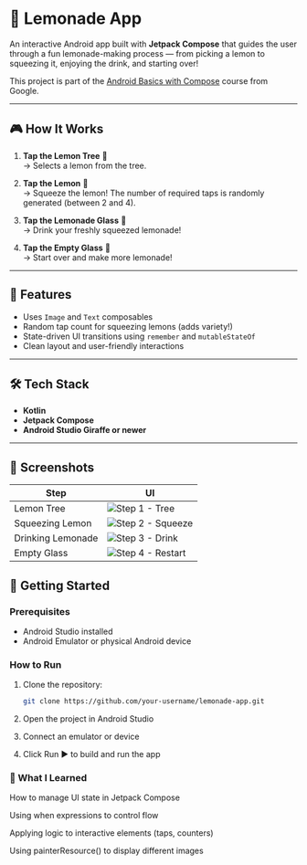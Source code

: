 # 🍋 Lemonade App

An interactive Android app built with **Jetpack Compose** that guides the user through a fun lemonade-making process — from picking a lemon to squeezing it, enjoying the drink, and starting over!

This project is part of the [Android Basics with Compose](https://developer.android.com/codelabs/basic-android-kotlin-compose-button-click-practice-problem) course from Google.

---

## 🎮 How It Works

1. **Tap the Lemon Tree** 🌳  
   → Selects a lemon from the tree.

2. **Tap the Lemon** 🍋  
   → Squeeze the lemon! The number of required taps is randomly generated (between 2 and 4).

3. **Tap the Lemonade Glass** 🥤  
   → Drink your freshly squeezed lemonade!

4. **Tap the Empty Glass** 🫗  
   → Start over and make more lemonade!

---

## 📱 Features

- Uses `Image` and `Text` composables
- Random tap count for squeezing lemons (adds variety!)
- State-driven UI transitions using `remember` and `mutableStateOf`
- Clean layout and user-friendly interactions

---

## 🛠️ Tech Stack

- **Kotlin**
- **Jetpack Compose**
- **Android Studio Giraffe or newer**

---

## 📸 Screenshots

| Step | UI |
|------|----|
| Lemon Tree | ![Step 1 - Tree](https://github.com/user-attachments/assets/fadd0cc2-236d-4f37-a393-dda7f68eba86) |
| Squeezing Lemon | ![Step 2 - Squeeze](https://github.com/user-attachments/assets/2c510e42-dfeb-49d9-acbd-ce93d7d3ab83) |
| Drinking Lemonade | ![Step 3 - Drink](https://github.com/user-attachments/assets/12937a5b-108c-44a3-8668-475ba6598280) |
| Empty Glass | ![Step 4 - Restart](https://github.com/user-attachments/assets/c036a00e-4a4c-43cb-9c80-7b24d33873eb) |




## 🚀 Getting Started

### Prerequisites

- Android Studio installed
- Android Emulator or physical Android device

### How to Run

1. Clone the repository:

   ```bash
   git clone https://github.com/your-username/lemonade-app.git
   ```
2. Open the project in Android Studio

3. Connect an emulator or device

4. Click Run ▶️ to build and run the app

### 🧠 What I Learned
How to manage UI state in Jetpack Compose

Using when expressions to control flow

Applying logic to interactive elements (taps, counters)

Using painterResource() to display different images
